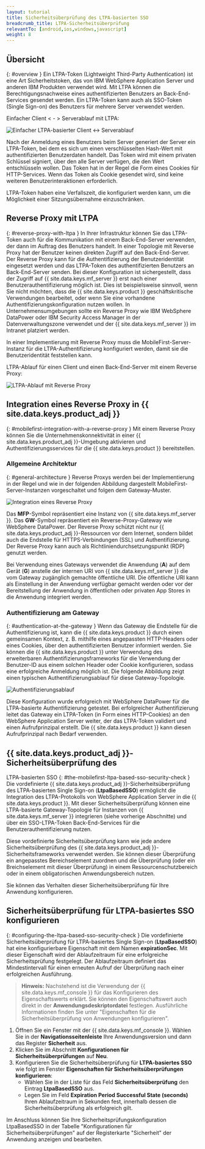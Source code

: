 ```yaml
---
layout: tutorial
title: Sicherheitsüberprüfung des LTPA-basierten SSO
breadcrumb_title: LTPA-Sicherheitsüberprüfung
relevantTo: [android,ios,windows,javascript]
weight: 8
---
```

<!-- NLS_CHARSET=UTF-8 -->
## Übersicht
{: #overview }
Ein LTPA-Token (Lightweight Third-Party Authentication) ist eine Art Sicherheitstoken, das von
IBM WebSphere Application Server
und anderen
IBM Produkten verwendet wird. Mit LTPA
können die Berechtigungsnachweise eines authentifizierten Benutzers an Back-End-Services
gesendet werden. Ein LTPA-Token kann auch als SSO-Token (Single Sign-on) des Benutzers für mehrere
Server verwendet werden.

Einfacher Client < - > Serverablauf mit LTPA:

![Einfacher LTPA-basierter Client <-> Serverablauf](ltpa_simple_client_server.jpg)

Nach der Anmeldung eines Benutzers beim Server
generiert der Server ein LTPA-Token, bei dem es sich um einen verschlüsselten Hash-Wert mit
authentifizierten Benutzerdaten handelt.
Das Token wird mit einem privaten Schlüssel signiert, über den alle Server verfügen, die den Wert entschlüsseln wollen. Das Token hat in der Regel die Form eines
Cookies für HTTP-Services. Wenn das Token als Cookie gesendet wird, sind keine weiteren Benutzerinteraktionen erforderlich.

LTPA-Token haben eine Verfallszeit, die konfiguriert werden kann, um die Möglichkeit einer Sitzungsübernahme
einzuschränken.

## Reverse Proxy mit LTPA
{: #reverse-proxy-with-ltpa }
In Ihrer Infrastruktur können Sie das LTPA-Token auch für die Kommunikation mit einem Back-End-Server verwenden, der dann
im Auftrag des Benutzers handelt. In einer Topologie mit Reverse Proxy hat der Benutzer keinen direkten Zugriff auf den Back-End-Server. Der
Reverse Proxy kann für die Authentifizierung der Benutzeridentität eingesetzt werden und
das LTPA-Token des authentifizierten Benutzers an Back-End-Server senden. Bei dieser Konfiguration ist sichergestellt,
dass der Zugriff auf {{ site.data.keys.mf_server }}
erst nach einer Benutzerauthentifizierung möglich ist. Dies ist beispielsweise sinnvoll, wenn Sie nicht möchten, dass die
{{ site.data.keys.product }} geschäftskritische
Verwendungen bearbeitet, oder wenn Sie eine vorhandene Authentifizierungskonfiguration nutzen wollen. In Unternehmensumgebungen sollte ein
Reverse Proxy wie IBM WebSphere DataPower oder IBM Security Access Manager in der Datenverwaltungszone verwendet und der
{{ site.data.keys.mf_server }} im Intranet platziert werden. 

In einer Implementierung mit Reverse Proxy
muss die
MobileFirst-Server-Instanz
für die LTPA-Authentifizierung konfiguriert werden, damit sie die Benutzeridentität feststellen kann. 

LTPA-Ablauf für einen Client und einen Back-End-Server mit einem Reverse Proxy: 

![LTPA-Ablauf mit Reverse Proxy](ltpa_reverse_proxy.jpg)

## Integration eines Reverse Proxy in {{ site.data.keys.product_adj }}
{: #mobilefirst-integration-with-a-reverse-proxy }
Mit einem Reverse Proxy können Sie die Unternehmenskonnektivität in einer
{{ site.data.keys.product_adj }}-Umgebung aktivieren und Authentifizierungsservices für die
{{ site.data.keys.product }} bereitstellen.

### Allgemeine Architektur
{: #general-architecture }
Reverse Proxys werden bei der Implementierung in der Regel und wie in
der folgenden Abbildung dargestellt
MobileFirst-Server-Instanzen vorgeschaltet und
folgen dem Gateway-Muster.

![Integration eines Reverse Proxy](reverse_proxy_integ.jpg)

Das **MFP**-Symbol repräsentiert
eine Instanz von {{ site.data.keys.mf_server }}. Das **GW**-Symbol
repräsentiert ein Reverse-Proxy-Gateway wie WebSphere
DataPower. Der Reverse Proxy schützt nicht nur {{ site.data.keys.product_adj }}-Ressourcen vor dem Internet, sondern
bildet auch die Endstelle für HTTPS-Verbindungen (SSL) und Authentifizierung. Der Reverse Proxy kann auch als Richtliniendurchsetzungspunkt (RDP) genutzt werden.

Bei Verwendung eines Gateways
verwendet die Anwendung (**A**) auf dem Gerät (**G**) anstelle der internen URI von
{{ site.data.keys.mf_server }} die vom Gateway zugänglich gemachte öffentliche URI.
Die öffentliche URI kann
als Einstellung in der Anwendung verfügbar gemacht werden oder vor der Bereitstellung der Anwendung in öffentlichen oder privaten App Stores
in die Anwendung integriert werden.

### Authentifizierung am Gateway
{: #authentication-at-the-gateway }
Wenn das Gateway die Endstelle für die Authentifizierung ist, kann die
{{ site.data.keys.product }} durch einen gemeinsamen Kontext, z. B.
mithilfe eines angepassten HTTP-Headers oder eines Cookies, über den authentifizierten Benutzer informiert werden. Sie können die
{{ site.data.keys.product }} unter Verwendung des erweiterbaren Authentifizierungsframeworks für die Verwendung der Benutzer-ID aus
einem solchen Header oder Cookie konfigurieren, sodass eine erfolgreiche Anmeldung möglich ist. Die folgende Abbildung zeigt einen typischen Authentifizierungsablauf
für diese Gateway-Topologie. 

![Authentifizierungsablauf](mf_reverse_proxy_integ_authentication_flow.jpg)

Diese Konfiguration wurde erfolgreich mit
WebSphere DataPower für die LTPA-basierte Authentifizierung getestet.
Bei erfolgreicher Authentifizierung leitet das Gateway ein LTPA-Token
(in Form eines HTTP-Cookies) an den
WebSphere Application Server
weiter, der das LTPA-Token validiert und einen Aufrufprinzipal erstellt. Die {{ site.data.keys.product }} kann
diesen Aufrufprinzipal nach Bedarf verwenden. 

## {{ site.data.keys.product_adj }}-Sicherheitsüberprüfung des
LTPA-basierten
SSO
{: #the-mobilefirst-ltpa-based-sso-security-check }
Die vordefinierte {{ site.data.keys.product_adj }}-Sicherheitsüberprüfung des
LTPA-basierten Single Sign-on
(**LtpaBasedSSO**)
ermöglicht die Integration des LTPA-Protokolls von WebSphere Application Server
in die {{ site.data.keys.product }}. Mit dieser Sicherheitsüberprüfung
können eine LTPA-basierte Gateway-Topologie für Instanzen
von {{ site.data.keys.mf_server }} integrieren (siehe vorherige Abschnitte) und
über ein SSO-LTPA-Token Back-End-Services für die Benutzerauthentifizierung nutzen. 

Diese vordefinierte Sicherheitsüberprüfung
kann wie jede andere Sicherheitsüberprüfung des
{{ site.data.keys.product_adj }}-Sicherheitsframeworks
verwendet werden. Sie können dieser Überprüfung ein angepasstes Bereichselement
zuordnen und die Überprüfung (oder ein Breichselement mit dieser Überprüfung) in einem Ressourcenschutzbereich oder
in einem obligatorischen Anwendungsbereich
nutzen. 

Sie können das Verhalten dieser Sicherheitsüberprüfung für Ihre Anwendung konfigurieren. 

## Sicherheitsüberprüfung für LTPA-basiertes SSO konfigurieren
{: #configuring-the-ltpa-based-sso-security-check }
Die vordefinierte Sicherheitsüberprüfung für LTPA-basiertes Single Sign-on
(**LtpaBasedSSO**) hat eine konfigurierbare Eigenschaft mit dem Namen **expirationSec**.
Mit dieser Eigenschaft wird der Ablaufzeitraum für eine erfolgreiche Sicherheitsprüfung festgelegt. Der Ablaufzeitraum definiert das Mindestintervall für einen erneuten Aufruf der Überprüfung nach einer erfolgreichen Ausführung. 

> **Hinweis:** Nachstehend ist die Verwendung der
{{ site.data.keys.mf_console }} für das Konfigurieren des Eigenschaftswerts
erklärt. Sie können den Eigenschaftswert auch direkt in der **Anwendungsdeskriptordatei** festlegen. Ausführliche Informationen finden Sie unter
"Eigenschaften für die Sicherheitsüberprüfung von Anwendungen konfigurieren".

1. Öffnen Sie ein Fenster mit der {{ site.data.keys.mf_console }}.
Wählen Sie in der **Navigationsseitenleiste** Ihre Anwendungsversion und dann das Register
**Sicherheit** aus. 
2. Klicken Sie im Abschnitt **Konfigurationen für Sicherheitsüberprüfungen** auf
**Neu**. 
3. Konfigurieren Sie die Sicherheitsüberprüfung für **LTPA-basiertes SSO** wie folgt im Fenster **Eigenschaften für Sicherheitsüberprüfungen konfigurieren**: 
    * Wählen Sie in der Liste für das Feld **Sicherheitsüberprüfung** den Eintrag
**LtpaBasedSSO** aus. 
    * Legen Sie im Feld **Expiration Period Successful State
(seconds)** Ihren Ablaufzeitraum in Sekunden fest, innerhalb dessen die Sicherheitsüberprüfung als erfolgreich gilt. 

Im Anschluss können Sie Ihre Sicherheitsprüfungskonfiguration LtpaBasedSSO in der Tabelle
"Konfigurationen für Sicherheitsüberprüfungen" auf der Registerkarte
"Sicherheit" der Anwendung anzeigen und bearbeiten. 
